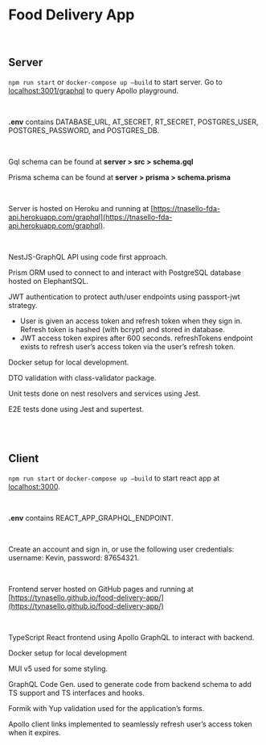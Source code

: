 # Food Delivery App

<br>

## Server

`npm run start` or `docker-compose up —build` to start server. Go to [localhost:3001/graphql](http://localhost:3001/graphql) to query Apollo playground.

<br>

**.env** contains DATABASE_URL, AT_SECRET, RT_SECRET, POSTGRES_USER, POSTGRES_PASSWORD, and POSTGRES_DB.

<br>

Gql schema can be found at **server > src > schema.gql**

Prisma schema can be found at **server > prisma > schema.prisma**

<br>

Server is hosted on Heroku and running at [https://tnasello-fda-api.herokuapp.com/graphql](https://tnasello-fda-api.herokuapp.com/graphql).

<br>

NestJS-GraphQL API using code first approach.

Prism ORM used to connect to and interact with PostgreSQL database hosted on ElephantSQL.

JWT authentication to protect auth/user endpoints using passport-jwt strategy.

- User is given an access token and refresh token when they sign in. Refresh token is hashed (with bcrypt) and stored in database.
- JWT access token expires after 600 seconds. refreshTokens endpoint exists to refresh user’s access token via the user’s refresh token.

Docker setup for local development.

DTO validation with class-validator package.

Unit tests done on nest resolvers and services using Jest.

E2E tests done using Jest and supertest.

<br>
<br>

## Client

`npm run start` or `docker-compose up —build` to start react app at [localhost:3000](http://localhost:3000).

<br>

**.env** contains REACT_APP_GRAPHQL_ENDPOINT.

<br>

Create an account and sign in, or use the following user credentials: username: Kevin, password: 87654321.

<br>

Frontend server hosted on GitHub pages and running at [https://tynasello.github.io/food-delivery-app/](https://tynasello.github.io/food-delivery-app/)

<br>

TypeScript React frontend using Apollo GraphQL to interact with backend.

Docker setup for local development

MUI v5 used for some styling.

GraphQL Code Gen. used to generate code from backend schema to add TS support and TS interfaces and hooks.

Formik with Yup validation used for the application’s forms.

Apollo client links implemented to seamlessly refresh user’s access token when it expires.
